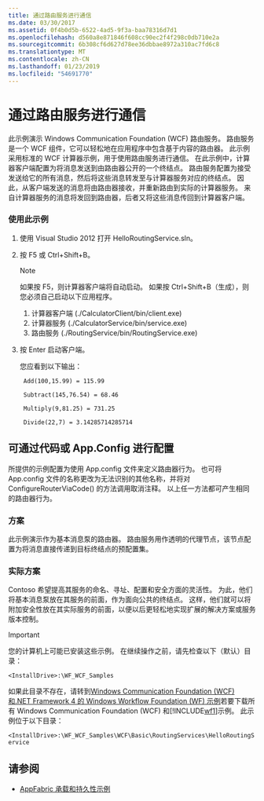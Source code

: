 ```yaml
---
title: 通过路由服务进行通信
ms.date: 03/30/2017
ms.assetid: 0f4b0d5b-6522-4ad5-9f3a-baa78316d7d1
ms.openlocfilehash: d560a8e871846f608cc90ec2f4f298c0db710e2a
ms.sourcegitcommit: 6b308cf6d627d78ee36dbbae8972a310ac7fd6c8
ms.translationtype: MT
ms.contentlocale: zh-CN
ms.lasthandoff: 01/23/2019
ms.locfileid: "54691770"
---
```

# <a name="hello-world-with-the-routing-service"></a>通过路由服务进行通信
此示例演示 Windows Communication Foundation (WCF) 路由服务。 路由服务是一个 WCF 组件，它可以轻松地在应用程序中包含基于内容的路由器。 此示例采用标准的 WCF 计算器示例，用于使用路由服务进行通信。 在此示例中，计算器客户端配置为将消息发送到由路由器公开的一个终结点。 路由服务配置为接受发送给它的所有消息，然后将这些消息转发至与计算器服务对应的终结点。 因此，从客户端发送的消息将由路由器接收，并重新路由到实际的计算器服务。 来自计算器服务的消息将发回到路由器，后者又将这些消息传回到计算器客户端。

### <a name="to-use-this-sample"></a>使用此示例

1.  使用 Visual Studio 2012 打开 HelloRoutingService.sln。

2.  按 F5 或 Ctrl+Shift+B。

    > [!NOTE]
    >  如果按 F5，则计算器客户端将自动启动。 如果按 Ctrl+Shift+B（生成），则您必须自己启动以下应用程序。
    >
    > 1.  计算器客户端 (./CalculatorClient/bin/client.exe)
    > 2.  计算器服务 (./CalculatorService/bin/service.exe)
    > 3.  路由服务 (./RoutingService/bin/RoutingService.exe)

3.  按 Enter 启动客户端。

     您应看到以下输出：

    ```console
     Add(100,15.99) = 115.99

     Subtract(145,76.54) = 68.46

     Multiply(9,81.25) = 731.25

     Divide(22,7) = 3.14285714285714
    ```

## <a name="configurable-via-code-or-appconfig"></a>可通过代码或 App.Config 进行配置
 所提供的示例配置为使用 App.config 文件来定义路由器行为。 也可将 App.config 文件的名称更改为无法识别的其他名称，并将对 ConfigureRouterViaCode() 的方法调用取消注释。 以上任一方法都可产生相同的路由器行为。

### <a name="scenario"></a>方案
 此示例演示作为基本消息泵的路由器。 路由服务用作透明的代理节点，该节点配置为将消息直接传递到目标终结点的预配置集。

### <a name="real-world-scenario"></a>实际方案
 Contoso 希望提高其服务的命名、寻址、配置和安全方面的灵活性。 为此，他们将基本消息泵放在其服务的前面，作为面向公共的终结点。 这样，他们就可以将附加安全性放在其实际服务的前面，以便以后更轻松地实现扩展的解决方案或服务版本控制。

> [!IMPORTANT]
>  您的计算机上可能已安装这些示例。 在继续操作之前，请先检查以下（默认）目录：  
>   
>  `<InstallDrive>:\WF_WCF_Samples`  
>   
>  如果此目录不存在，请转到[Windows Communication Foundation (WCF) 和.NET Framework 4 的 Windows Workflow Foundation (WF) 示例](https://go.microsoft.com/fwlink/?LinkId=150780)若要下载所有 Windows Communication Foundation (WCF) 和[!INCLUDE[wf1](../../../../includes/wf1-md.md)]示例。 此示例位于以下目录：  
>   
>  `<InstallDrive>:\WF_WCF_Samples\WCF\Basic\RoutingServices\HelloRoutingService`  
  
## <a name="see-also"></a>请参阅
- [AppFabric 承载和持久性示例](https://go.microsoft.com/fwlink/?LinkId=193961)
